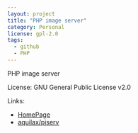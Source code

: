```yaml
---
layout: project
title: "PHP image server"
category: Personal
license: gpl-2.0
tags:
  - github
  - PHP
---
```


PHP image server

License: GNU General Public License v2.0

Links:

* [HomePage](http://dev.horemag.net)
* [aquilax/piserv](https://github.com/aquilax/piserv)
